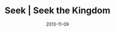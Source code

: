 ---
layout: message
category: message
series: "Kingdom Come"
title: "Seek | Seek the Kingdom"
date: 2013-11-09
message_id: 830
---